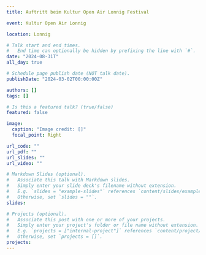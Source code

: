 ```yaml
---
title: Auftritt beim Kultur Open Air Lonnig Festival

event: Kultur Open Air Lonnig

location: Lonnig

# Talk start and end times.
#   End time can optionally be hidden by prefixing the line with `#`.
date: "2024-08-31T"
all_day: true

# Schedule page publish date (NOT talk date).
publishDate: "2024-03-02T00:00:00Z"

authors: []
tags: []

# Is this a featured talk? (true/false)
featured: false

image:
  caption: "Image credit: []"
  focal_point: Right

url_code: ""
url_pdf: ""
url_slides: ""
url_video: ""

# Markdown Slides (optional).
#   Associate this talk with Markdown slides.
#   Simply enter your slide deck's filename without extension.
#   E.g. `slides = "example-slides"` references `content/slides/example-slides.md`.
#   Otherwise, set `slides = ""`.
slides:

# Projects (optional).
#   Associate this post with one or more of your projects.
#   Simply enter your project's folder or file name without extension.
#   E.g. `projects = ["internal-project"]` references `content/project/deep-learning/index.md`.
#   Otherwise, set `projects = []`.
projects:
---
```

